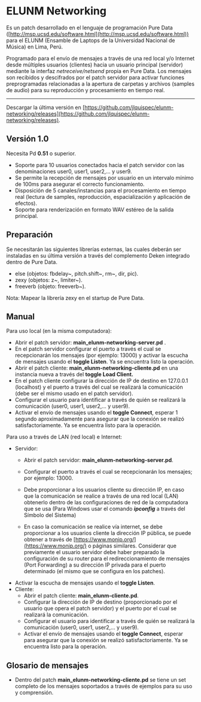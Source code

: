 # **ELUNM Networking**

Es un patch desarrollado en el lenguaje de programación Pure Data ([http://msp.ucsd.edu/software.html](http://msp.ucsd.edu/software.html)) para el ELUNM (Ensamble de Laptops de la Universidad Nacional de Música) en Lima, Perú.

Programado para el envío de mensajes a través de una red local y/o Internet desde múltiples usuarios (clientes) hacia un usuario principal (servidor) mediante la interfaz *netreceive/netsend* propia en Pure Data. Los mensajes son recibidos y descifrados por el patch servidor para activar funciones preprogramadas relacionadas a la apertura de carpetas y archivos (samples de audio) para su reproducción y procesamiento en tiempo real.

---

Descargar la última versión en [https://github.com/jlquispec/elunm-networking/releases](https://github.com/jlquispec/elunm-networking/releases).

## Versión 1.0

Necesita Pd **0.51** o superior.

- Soporte para 10 usuarios conectados hacia el patch servidor con las denominaciones user0, user1, user2,... y user9.
- Se permite la recepción de mensajes por usuario en un intervalo mínimo de 100ms para asegurar el correcto funcionamiento.
- Disposición de 5 canales/instancias para el procesamiento en tiempo real (lectura de samples, reproducción, espacialización y aplicación de efectos).
- Soporte para renderización en formato WAV estéreo de la salida principal.

## Preparación

Se necesitarán las siguientes librerías externas, las cuales deberán ser instaladas en su última versión a través del complemento Deken integrado dentro de Pure Data.

- else (objetos: fbdelay~, pitch.shift~, rm~, dir, pic).
- zexy (objetos: z~, limiter~).
- freeverb (objeto: freeverb~).

Nota: Mapear la librería zexy en el startup de Pure Data.

## Manual

Para uso local (en la misma computadora):

- Abrir el patch servidor: **main_elunm-networking-server.pd** .
- En el patch servidor configurar el puerto a través el cual se recepcionarán los mensajes (por ejemplo: 13000) y activar la escucha de mensajes usando el **toggle Listen**. Ya se encuentra listo la operación.
- Abrir el patch cliente:  **main_elunm-networking-cliente.pd** en una instancia nueva a través del **toggle Load Client.**
- En el patch cliente configurar la dirección de IP de destino en 127.0.0.1 (localhost) y el puerto a través del cual se realizará la comunicación (debe ser el mismo usado en el patch servidor).
- Configurar el usuario para identificar a través de quién se realizará la comunicación (user0, user1, user2,... y user9).
- Activar el envío de mensajes usando el **toggle Connect**, esperar 1 segundo aproximadamente para asegurar que la conexión se realizó satisfactoriamente. Ya se encuentra listo para la operación.

Para uso a través de LAN (red local) e Internet:

- Servidor:
    - Abrir el patch servidor: **main_elunm-networking-server.pd**.
    - Configurar el puerto a través el cual se recepcionarán los mensajes; por ejemplo: 13000.
    - Debe proporcionar a los usuarios cliente su dirección IP, en caso que la comunicación se realice a través de una red local (LAN) obtenerlo dentro de las configuraciones de red de la computadora que se usa (Para Windows usar el comando ***ipconfig***  a través del Símbolo del Sistema)

	- En caso la comunicación se realice vía internet, se debe proporcionar a los usuarios cliente la dirección IP pública, se puede obtener a través de  [https://www.monip.org/](https://www.monip.org/) o páginas similares. Considerar que previamente el usuario servidor debe haber preparado la configuración de su router para el redireccionamiento de mensajes (Port Forwarding) a su dirección IP privada para el puerto determinado (el mismo que se configura en los patches).
- Activar la escucha de mensajes usando el **toggle Listen**.
- Cliente:
    - Abrir el patch cliente: **main_elunm-cliente.pd**.
    - Configurar la dirección de IP de destino (proporcionado por el usuario que opera el patch servidor) y el puerto por el cual se realizará la comunicación.
    - Configurar el usuario para identificar a través de quién se realizará la comunicación (user0, user1, user2,... y user9).
    - Activar el envío de mensajes usando el **toggle Connect**, esperar para asegurar que la conexión se realizó satisfactoriamente. Ya se encuentra listo para la operación.

## Glosario de mensajes

- Dentro del patch **main_elunm-networking-cliente.pd** se tiene un set completo de los mensajes soportados a través de ejemplos para su uso y comprensión.
